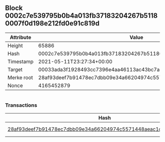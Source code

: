 ## Block 0002c7e539795b0b4a013fb37183204267b51180007f0d198e212fd0e91c819d

Attribute | Value
--- | ---
Height | 65886
Hash | 0002c7e539795b0b4a013fb37183204267b51180007f0d198e212fd0e91c819d
Timestamp | 2021-05-11T23:27:34+00:00
Target | 00033ada3f1928493cc7396e4aa46113ac43bc7ac52aab5d08e3934913716f64
Merke root | 28af93deef7b91478ec7dbb09e34a66204974c5571448aeac1d0ee015310aa14
Nonce | 4165452879

```

```

### Transactions

Hash | Amount
--- | ---
[28af93deef7b91478ec7dbb09e34a66204974c5571448aeac1d0ee015310aa14](28af93deef7b91478ec7dbb09e34a66204974c5571448aeac1d0ee015310aa14.md) | 10.00000000 SKEPTI 
